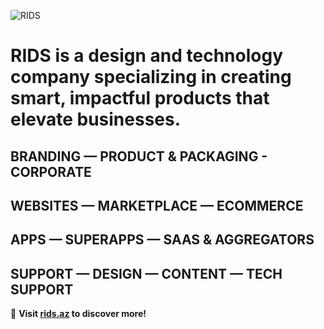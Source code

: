 ![RIDS](https://i.imgur.com/jXiamh0.jpeg)
# **RIDS** is a design and technology company specializing in creating smart, impactful products that elevate businesses.

## **BRANDING** — PRODUCT & PACKAGING - CORPORATE  
## **WEBSITES** — MARKETPLACE — ECOMMERCE  
## **APPS** — SUPERAPPS — SAAS & AGGREGATORS  
## **SUPPORT** — DESIGN — CONTENT — TECH SUPPORT
👋 **Visit [rids.az](https://rids.az) to discover more!**

